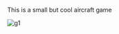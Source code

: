 This is a small but cool aircraft game

![g1](https://github.com/user-attachments/assets/3d041990-07b6-4d5a-970b-5f14e95f6f20)

